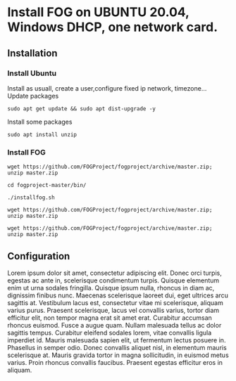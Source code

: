 # Install FOG on UBUNTU 20.04, Windows DHCP, one network card.
## Installation
### Install Ubuntu
Install as usuall, create a user,configure fixed ip network, timezone...
Update packages
``` {.bash}
sudo apt get update && sudo apt dist-upgrade -y
```
Install some packages
``` {.bash}
sudo apt install unzip
```
### Install FOG
``` {.bash}
wget https://github.com/FOGProject/fogproject/archive/master.zip; unzip master.zip
```
``` {.bash}
cd fogproject-master/bin/
```
``` {.bash}
./installfog.sh
```
``` {.bash}
wget https://github.com/FOGProject/fogproject/archive/master.zip; unzip master.zip
```
``` {.bash}
wget https://github.com/FOGProject/fogproject/archive/master.zip; unzip master.zip
```




  
## Configuration
Lorem ipsum dolor sit amet, consectetur adipiscing elit. Donec orci turpis, egestas ac ante in, scelerisque condimentum turpis. Quisque elementum enim ut urna sodales fringilla. Quisque ipsum nulla, rhoncus in diam ac, dignissim finibus nunc. Maecenas scelerisque laoreet dui, eget ultrices arcu sagittis at. Vestibulum lacus est, consectetur vitae mi scelerisque, aliquam varius purus. Praesent scelerisque, lacus vel
convallis varius, tortor diam efficitur elit, non tempor magna erat sit amet erat. Curabitur accumsan rhoncus euismod. Fusce a augue quam. Nullam malesuada tellus ac dolor sagittis tempus. Curabitur eleifend sodales lorem, vitae convallis ligula imperdiet id. Mauris malesuada sapien elit, ut fermentum lectus posuere in. Phasellus in semper odio. Donec convallis aliquet nisl, in elementum mauris scelerisque at. Mauris gravida tortor in magna sollicitudin, in euismod metus varius. Proin rhoncus convallis faucibus. Praesent egestas efficitur eros in aliquam.
